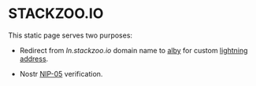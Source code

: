 # STACKZOO.IO  

This static page serves two purposes:  

- Redirect from *ln.stackzoo.io* domain name to [alby](https://getalby.com/) for custom [lightning address](https://github.com/andrerfneves/lightning-address).  

- Nostr [NIP-05](https://github.com/nostr-protocol/nips/blob/master/05.md) verification.  



